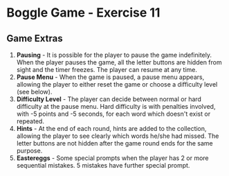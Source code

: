 # Boggle Game - Exercise 11

## Game Extras

1. **Pausing** - It is possible for the player to pause the game indefinitely. When the player pauses the game, all the letter buttons are hidden from sight and the timer freezes. The player can resume at any time.
2. **Pause Menu** - When the game is paused, a pause menu appears, allowing the player to either reset the game or choose a difficulty level (see below).
3. **Difficulty Level** - The player can decide between normal or hard difficulty at the pause menu. Hard difficulty is with penalties involved, with -5 points and -5 seconds, for each word which doesn't exist or repeated.
4. **Hints** - At the end of each round, hints are added to the collection, allowing the player to see clearly which words he/she had missed. The letter buttons are not hidden after the game round ends for the same purpose.
5. **Eastereggs** - Some special prompts when the player has 2 or more sequential mistakes. 5 mistakes have further special prompt.